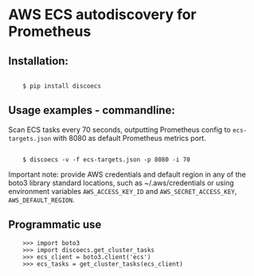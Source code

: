 # AWS ECS autodiscovery for Prometheus


## Installation:

```

    $ pip install discoecs

```


## Usage examples - commandline:


Scan ECS tasks every 70 seconds, outputting Prometheus config to `ecs-targets.json` with 8080 as default Prometheus metrics port.
 
```
    
    $ discoecs -v -f ecs-targets.json -p 8080 -i 70

```

Important note: provide AWS credentials and default region in any of the boto3 library standard locations, such as ~/.aws/credentials or using environment variables `AWS_ACCESS_KEY_ID` and `AWS_SECRET_ACCESS_KEY`, `AWS_DEFAULT_REGION`.


## Programmatic use


```
    >>> import boto3
    >>> import discoecs.get_cluster_tasks
    >>> ecs_client = boto3.client('ecs')
    >>> ecs_tasks = get_cluster_tasks(ecs_client)

```

